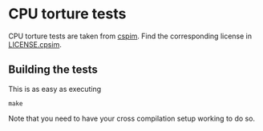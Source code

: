 # CPU torture tests

CPU torture tests are taken from [cspim](http://zvrba.net/software/cspim.html). Find the corresponding license in
[LICENSE.cpsim](http://github.com/cksystemsteaching/mipster/blob/master/userland/cpu-torture-tests/LICENSE.spim).

## Building the tests

This is as easy as executing

    make

Note that you need to have your cross compilation setup working to do so.
